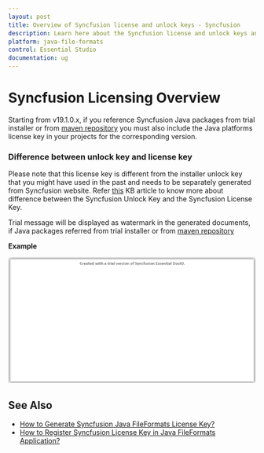 ```yaml
---
layout: post
title: Overview of Syncfusion license and unlock keys - Syncfusion
description: Learn here about the Syncfusion license and unlock keys and difference between license and unlock keys.
platform: java-file-formats
control: Essential Studio
documentation: ug
---
```



# Syncfusion Licensing Overview

Starting from v19.1.0.x, if you reference Syncfusion Java packages from trial installer or from [maven repository](https://jars.syncfusion.com) you must also include the Java platforms license key in your projects for the corresponding version.

### Difference between unlock key and license key

Please note that this license key is different from the installer unlock key that you might have used in the past and needs to be separately generated from Syncfusion website. Refer [this](https://www.syncfusion.com/kb/8950/difference-between-the-unlock-key-and-licensing-key) KB article to know more about difference between the Syncfusion Unlock Key and the Syncfusion License Key.

Trial message will be displayed as watermark in the generated documents, if Java packages referred from trial installer or from [maven repository](https://jars.syncfusion.com)

**Example**

![IO Licensing Message](licensing-images/io-licensing-message.png)


## See Also

* [How to Generate Syncfusion Java FileFormats License Key?](https://help.syncfusion.com/java-file-formats/licensing/generating-license-keys)
* [How to Register Syncfusion License Key in Java FileFormats Application?](https://help.syncfusion.com/java-file-formats/licensing/registering-license-keys)

